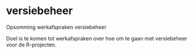 # versiebeheer
Opsomming werkafspraken versiebeheer

Doel is te komen tot werkafspraken over hoe om te gaan met versiebeheer voor de R-projecten.
